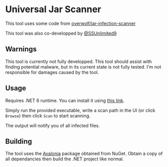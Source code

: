 # Universal Jar Scanner
This tool uses some code from [overwolf/jar-infection-scanner](https://github.com/overwolf/jar-infection-scanner)

This tool was also co-developped by [@SSUnlimited9](https://github.com/SSUnlimited9)

## Warnings
This tool is currently not fully developped. This tool should assist with finding potential malware, but in its current state is not fully tested. I'm not responsible for damages caused by the tool.

## Usage
Requires .NET 6 runtime. You can install it using [this link](https://dotnet.microsoft.com/en-us/download/dotnet/6.0).

Simply run the provided executable, write a scan path in the UI (or click `Browse`) then click `Scan` to start scanning.

The output will notify you of all infected files.

## Building
The tool uses the [Avalonia](https://www.nuget.org/packages/Avalonia) package obtained from NuGet. Obtain a copy of all dependancies then build the .NET project like normal.

